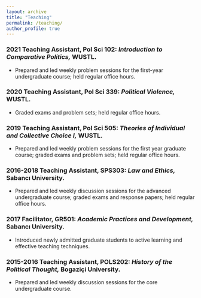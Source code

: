 ```yaml
---
layout: archive
title: "Teaching"
permalink: /teaching/
author_profile: true
---
```



### 2021 Teaching Assistant, Pol Sci 102: _Introduction to Comparative Politics,_ WUSTL.
* Prepared and led weekly problem sessions for the first-year undergraduate course; held regular office hours.

### 2020 Teaching Assistant, Pol Sci 339: _Political Violence,_ WUSTL.
* Graded exams and problem sets; held regular office hours.

### 2019 Teaching Assistant, Pol Sci 505: _Theories of Individual and Collective Choice I,_ WUSTL. 
* Prepared and led weekly problem sessions for the first year graduate course; graded exams and problem sets; held regular office hours.

### 2016-2018 Teaching Assistant, SPS303: _Law and Ethics,_ Sabancı University.
* Prepared and led weekly discussion sessions for the advanced undergraduate course; graded exams and response papers; held regular office hours.

### 2017 Facilitator, GR501: _Academic Practices and Development,_ Sabancı University.
* Introduced newly admitted graduate students to active learning and effective teaching techniques.

### 2015-2016 Teaching Assistant, POLS202: _History of the Political Thought,_ Bogaziçi University.
* Prepared and led weekly discussion sessions for the core undergraduate course.